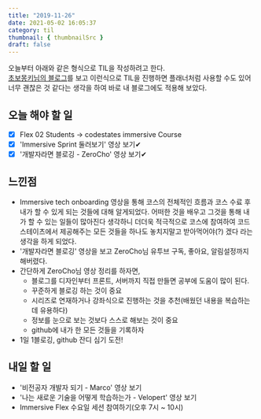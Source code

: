 ```yaml
---
title: "2019-11-26"
date: 2021-05-02 16:05:37
category: til
thumbnail: { thumbnailSrc }
draft: false
---
```


오늘부터 아래와 같은 형식으로 TIL을 작성하려고 한다.  
[초보몽키님의 블로그](https://wayhome25.github.io/)를 보고 이런식으로 TIL을 진행하면 플래너처럼 사용할 수도 있어 너무 괜찮은 것 같다는 생각을 하여 바로 내 블로그에도 적용해 보았다.

## 오늘 해야 할 일

- [X] Flex 02 Students -> codestates immersive Course
- [X] 'Immersive Sprint 둘러보기' 영상 보기✔
- [X] '개발자라면 블로깅 - ZeroCho' 영상 보기✔ 

## 느낀점

- Immersive tech onboarding 영상을 통해 코스의 전체적인 흐름과 코스 수료 후 내가 할 수 있게 되는 것들에 대해 알게되었다. 어떠한 것을 배우고 그것을 통해 내가 할 수 있는 일들이 많아진다 생각하니 더더욱 적극적으로 코스에 참여하여 코드스테이츠에서 제공해주는 모든 것들을 하나도 놓치지말고 받아먹어야(?) 겠다 라는 생각을 하게 되었다.
- '개발자라면 블로깅' 영상을 보고 ZeroCho님 유투브 구독, 좋아요, 알림설정까지 해버렸다.
- 간단하게 ZeroCho님 영상 정리를 하자면,
  - 블로그를 디자인부터 프론트, 서버까지 직접 만들면 공부에 도움이 많이 된다.
  - 꾸준하게 블로깅 하는 것이 중요
  - 시리즈로 연재하거나 강좌식으로 진행하는 것을 추천(배웠던 내용을 복습하는데 유용하다)
  - 정보를 눈으로 보는 것보다 스스로 해보는 것이 중요
  - github에 내가 한 모든 것들을 기록하자
- 1일 1블로깅, github 잔디 심기 도전!


## 내일 할 일

- '비전공자 개발자 되기 - Marco' 영상 보기
- '나는 새로운 기술을 어떻게 학습하는가 - Velopert' 영상 보기
- Immersive Flex 수요일 세션 참여하기(오후 7시 ~ 10시)

